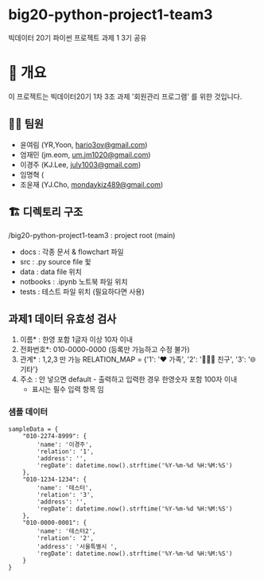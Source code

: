 # big20-python-project1-team3
빅데이터 20기 파이썬 프로젝트 과제 1 3기 공유

# 📌 개요
이 프로젝트는 빅데이터20기 1차 3조 과제 '회원관리 프로그램' 를 위한 것입니다.

## 🧑‍💻 팀원
- 윤여림 (YR,Yoon, hario3ov@gmail.com)
- 엄재민 (jm.eom, um.jm1020@gmail.com)
- 이경주 (KJ.Lee, july1003@gmail.com)
- 임명혁 (
- 조윤재 (YJ.Cho, mondaykiz489@gmail.com)

## 🏗️ 디렉토리 구조
/big20-python-project1-team3 : project root (main)
 - docs : 각종 문서 & flowchart 파일
 - src : .py source file 윛
 - data : data file 위치
 - notbooks : .ipynb 노트북 파일 위치
 - tests : 테스트 파일 위치 (필요하다면 사용)

## 과제1 데이터 유효성 검사
1. 이름* : 한영 포함 1글자 이상 10자 이내
2. 전화번호*: 010-0000-0000 (등록만 가능하고 수정 불가)
3. 관계* :  1,2,3 만 가능 RELATION_MAP = {'1': '❤️ 가족', '2': '🧑‍🤝‍🧑 친구', '3': '🌐 기타'}
4. 주소 : 안 넣으면 default - 출력하고 입력한 경우 한영숫자 포함 100자 이내
   * 표시는 필수 입력 항목 임

### 샘플 데이터 
``` text
sampleData = {
    "010-2274-8999": {
        'name': '이경주',
        'relation': '1',
        'address': '',
        'regDate': datetime.now().strftime('%Y-%m-%d %H:%M:%S')
    },
    "010-1234-1234": {
        'name': '테스터',
        'relation': '3',
        'address': '',
        'regDate': datetime.now().strftime('%Y-%m-%d %H:%M:%S')
    },
    "010-0000-0001": {
        'name': '테스터2',
        'relation': '2',
        'address': '서울특별시 ',
        'regDate': datetime.now().strftime('%Y-%m-%d %H:%M:%S')
    }
}
```
